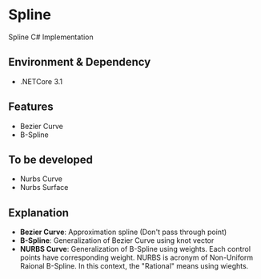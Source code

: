 # Spline
Spline C# Implementation

## Environment & Dependency

- .NETCore 3.1


## Features

- Bezier Curve
- B-Spline

## To be developed

- Nurbs Curve
- Nurbs Surface

## Explanation

- **Bezier Curve**: Approximation spline (Don't pass through point)   
- **B-Spline**: Generalization of Bezier Curve using knot vector
- **NURBS Curve**: Generalization of B-Spline using weights. Each control points have corresponding weight. NURBS is acronym of Non-Uniform Raional B-Spline. In this context, the "Rational" means using wieghts. 
